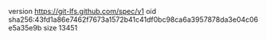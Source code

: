 version https://git-lfs.github.com/spec/v1
oid sha256:43fd1a86e7462f7673a1572b41c41df0bc98ca6a3957878da3e04c06e5a35e9b
size 13451
